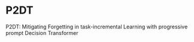 # P2DT
P2DT: Mitigating Forgetting in task-incremental Learning with progressive prompt Decision Transformer
